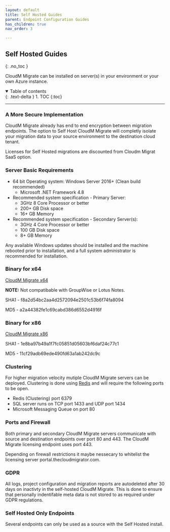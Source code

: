 ```yaml
---
layout: default
title: Self Hosted Guides
parent: Endpoint Configuration Guides
has_children: true 
nav_order: 3

---
```


## Self Hosted Guides
{: .no_toc }

CloudM Migrate can be installed on server(s) in your environment or your own Azure instance. 

<a name="top"></a>
<details open markdown="block">
  <summary>
    Table of contents
  </summary>
  {: .text-delta }
1. TOC
{:toc}
</details>

---

### A More Secure Implementation

CloudM Migrate already has end to end encryption between migration endpoints. The option to Self Host CloudM Migrate will completly isolate your migration data to your source environment to the destination cloud tenant. 

Licenses for Self Hosted migrations are discounted from Cloudm Migrat SaaS option. 

### Server Basic Requirements

- 64 bit Operating system: Windows Server 2016+ (Clean build recommended)
  - Microsoft .NET Framework 4.8
- Recommended system specification - Primary Server:
  - 3GHz 8 Core Processor or better
  - 200+ GB Disk space
  - 16+ GB Memory
- Recommended system specification - Secondary Server(s):
  - 3GHz 4 Core Processor or better
  - 100 GB Disk space
  - 8+ GB Memory

Any available Windows updates should be installed and the machine rebooted prior to installation, and a full system administrator is recommended for installation.

### Binary for x64

<a href="https://storage.googleapis.com/cloudmigrator/CloudM-Migrate-3.37.6.0-x64.exe">CloudM Migrate x64</a>

**NOTE:** Not compatibable with GroupWise or Lotus Notes.

SHA1 - f8a2d54bc2aa4d2572094e2501c53b6f74fa8094

MD5 - a2a44382fe1c69cabd386d6552d4916f

### Binary for x86

<a href="https://storage.googleapis.com/cloudmigrator/CloudM-Migrate-3.37.6.0.exe">CloudM Migrate x86</a>

SHA1 - 1e8ba97b49a1f7fc05851d05603bf6daf24c77c1

MD5 - 11cf29adb69ede490fd63a1ab242dc9c

### Clustering

For higher migration velocity mutiple CloudM Migrate servers can be deployed. Clustering is done using <a href="https://redis.io/docs/manual/scaling/">Redis</a> and will require the following ports to be open. 

- Redis (Clustering) port 6379
- SQL server runs on TCP port 1433 and UDP port 1434 
- Microsoft Messaging Queue on port 80

### Ports and Firewall

Both primary and secondary CloudM Migrate servers communicate with source and destination endpoints over port 80 and 443. The CloudM Migrate licensing endpoint uses port 443.

Depending on firewall restrictions it maybe nessecary to whitelist the licensing server portal.thecloudmigrator.com.
  
### GDPR

All logs, project configuration and migration reports are autodeleted after 30 days on inactivty in the self-hosted CloudM Migrate. This is done to ensure that personally indentifable meta data is not stored to as required under GDPR regulations. 

### Self Hosted Only Endpoints

Several endpoints can only be used as a source with the Self Hosted install. 
